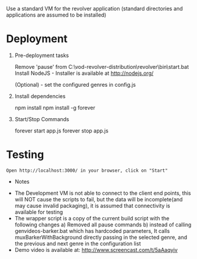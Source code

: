 
Use a standard VM for the revolver application (standard directories and applications are assumed to be installed)

# Deployment

1) Pre-deployment tasks

   Remove 'pause' from C:\vod-revolver-distribution\revolver\bin\start.bat
   Install NodeJS - Installer is available at http://nodejs.org/

   (Optional) - set the configured genres in config.js

2) Install dependencies

    npm install
    npm install -g forever

3) Start/Stop Commands

    forever start app.js
    forever stop app.js

# Testing

    Open http://localhost:3000/ in your browser, click on "Start"

* Notes
- The Development VM is not able to connect to the client end points, this will NOT cause the scripts to fail, but
  the data will be incomplete(and may cause invalid packaging), it is assumed that connectivity is available for testing
- The wrapper script is a copy of the current build script with the following changes
    a) Removed all pause commands
    b) instead of calling genvideos-barker.bat which has hardcoded parameters, It calls muxBarkerWithBackground directly
       passing in the selected genre, and the previous and next genre in the configuration list
- Demo video is available at: http://www.screencast.com/t/5aAaqyiv